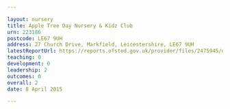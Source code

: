 ```yaml
---

layout: nursery
title: Apple Tree Day Nursery & Kidz Club
urn: 223186
postcode: LE67 9UH
address: 27 Church Drive, Markfield, Leicestershire, LE67 9UH
latestReportUrl: https://reports.ofsted.gov.uk/provider/files/2475945/urn/223186.pdf
teaching: 0
development: 0
leadership: 2
outcomes: 0
overall: 2
date: 8 April 2015

---
```

